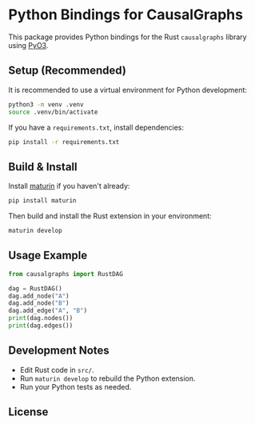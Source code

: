 # Python Bindings for CausalGraphs

This package provides Python bindings for the Rust `causalgraphs` library using [PyO3](https://github.com/PyO3/pyo3).

## Setup (Recommended)

It is recommended to use a virtual environment for Python development:

```sh
python3 -m venv .venv
source .venv/bin/activate
```

If you have a `requirements.txt`, install dependencies:

```sh
pip install -r requirements.txt
```

## Build & Install

Install [maturin](https://github.com/PyO3/maturin) if you haven't already:

```sh
pip install maturin
```

Then build and install the Rust extension in your environment:

```sh
maturin develop
```

## Usage Example

```python
from causalgraphs import RustDAG

dag = RustDAG()
dag.add_node("A")
dag.add_node("B")
dag.add_edge("A", "B")
print(dag.nodes())
print(dag.edges())
```

## Development Notes

- Edit Rust code in `src/`.
- Run `maturin develop` to rebuild the Python extension.
- Run your Python tests as needed.

## License
